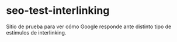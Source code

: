 # seo-test-interlinking
Sitio de prueba para ver cómo Google responde ante distinto tipo de estímulos de interlinking.
